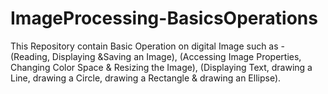 # ImageProcessing-BasicsOperations
This Repository contain Basic Operation on digital Image such as - (Reading, Displaying &amp;Saving an Image), (Accessing Image Properties, Changing Color Space &amp; Resizing the Image), (Displaying Text, drawing a Line, drawing a Circle, drawing a Rectangle &amp; drawing an Ellipse).
